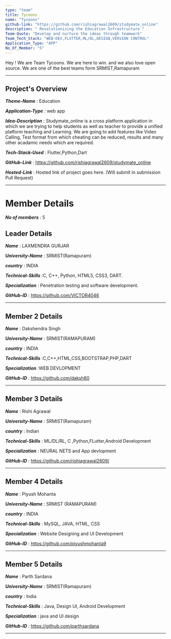 ```yaml
---
type: "team"                   
title: Tycoons
name: "Tycoons"
github-link: "https://github.com/rishiagrawal2609/studymate_online"
description: " Revolutionizing the Education Infrastructure "
Team-Quote: "Develop and nurture the ideas through teamwork"
Team_Tech_Stack: "WEB-DEV,FLUTTER,ML/DL,DESIGN,VERSION CONTROL"
Application_Type: "APP"
No_Of_Member: "5"
---
```


Hey ! We are Team Tycoons. We are here to win. and we also love open source. We are one of the best teams form SRMIST,Ramapuram

---

## Project's Overview

_**Theme-Name**_ : Education

_**Application-Type**_ : web app

_**Idea-Description**_ :  Studymate_online is a cross platform application in which we are trying to help students as well as teacher to provide a unified platform teaching and Learning. We are going to add features like Video Calling, Test format from which cheating can be reduced, results and many other acadamic needs which are required.

_**Tech-Stack-Used**_ : Flutter,Python,Dart

_**GitHub-Link**_ :   https://github.com/rishiagrawal2609/studymate_online

_**Hosted-Link**_ :    Hosted link of project goes here. (Will submit in submission Pull Request)

---

# Member Details

_**No of members**_ : 5

## Leader Details

_**Name**_ : LAXMENDRA GURJAR

_**University-Name**_ : SRMIST(Ramapuram)

_**country**_ : INDIA
 
_**Technical-Skills**_ :C, C++, Python,  HTML5, CSS3, DART.

_**Specialization**_ : Penetration testing and software development.

_**GitHub-ID**_ :  https://github.com/VICTOR4046

---

## Member 2 Details

_**Name**_ :  Dakshendra Singh

_**University-Name**_ : SRMIST(RAMAPURAM) 

_**country**_ : INDIA
 
_**Technical-Skills**_ :C,C++,HTML,CSS,BOOTSTRAP,PHP,DART

_**Specialization**_ :WEB DEVLOPMENT

_**GitHub-ID**_ :  https://github.com/daksh80

---

## Member 3 Details

_**Name**_ : Rishi Agrawal

_**University-Name**_ : SRMIST(Ramapuram)

_**country**_ : Indian
 
_**Technical-Skills**_ : ML/DL/RL, C ,Python,FLutter,Android Development

_**Specialization**_ : NEURAL NETS and App devlopment

_**GitHub-ID**_ :    https://github.com/rishiagrawal2609/

---

## Member 4 Details

_**Name**_ : Piyush Mohanta

_**University-Name**_ : SRMIST (RAMAPURAM)

_**country**_ :  INDIA
 
_**Technical-Skills**_ : MySQL, JAVA, HTML, CSS

_**Specialization**_ : Website Designing and UI Development

_**GitHub-ID**_ :   https://github.com/piyushmohanta9

---

## Member 5 Details

_**Name**_ : Parth Sardana

_**University-Name**_ : SRMIST(Ramapuram)

_**country**_ : India
 
_**Technical-Skills**_ : Java, Design UI, Android Development

_**Specialization**_ : java and UI design

_**GitHub-ID**_ :  https://github.com/parthsardana

---


